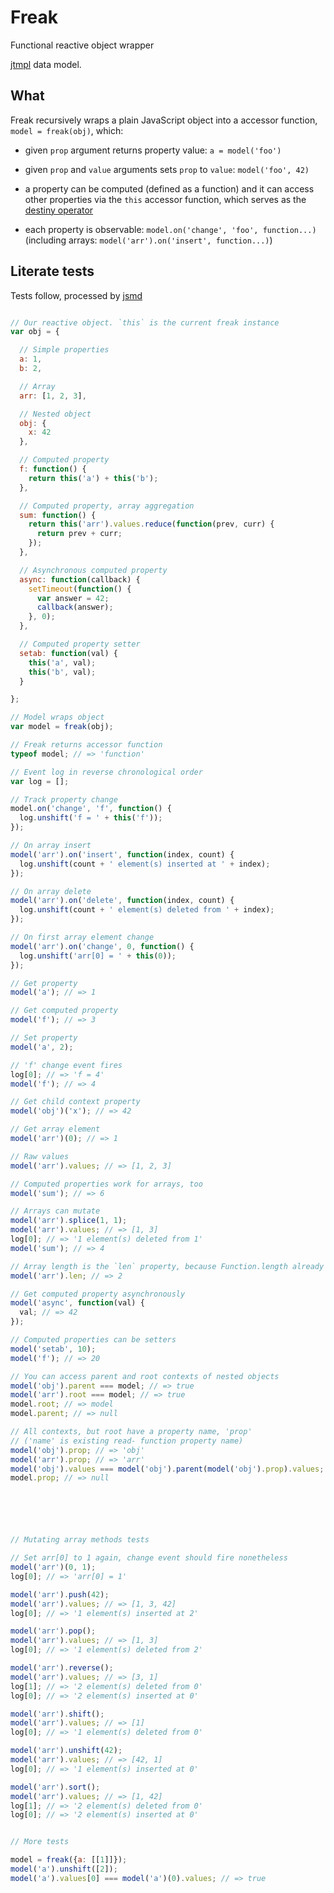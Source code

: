 Freak
=====

Functional reactive object wrapper

[jtmpl](https://github.com/atmin/jtmpl) data model.


What
----

Freak recursively wraps a plain JavaScript object into a accessor function,
`model = freak(obj)`, which:

- given `prop` argument returns property value: `a = model('foo')`

- given `prop` and `value` arguments sets `prop` to `value`:
  `model('foo', 42)`

- a property can be computed (defined as a function) and it can
access other properties via the `this` accessor function, which serves
as the [destiny
operator](http://paulstovell.com/blog/reactive-programming)

- each property is observable: `model.on('change', 'foo', function...)`
(including arrays: `model('arr').on('insert', function...)`)


Literate tests
--------------

Tests follow, processed by [jsmd](https://github.com/vesln/jsmd)

<!-- js
var freak = require('./freak.js');
-->

```js

// Our reactive object. `this` is the current freak instance
var obj = {

  // Simple properties
  a: 1,
  b: 2,

  // Array
  arr: [1, 2, 3],

  // Nested object
  obj: {
    x: 42
  },

  // Computed property
  f: function() {
    return this('a') + this('b');
  },

  // Computed property, array aggregation
  sum: function() {
    return this('arr').values.reduce(function(prev, curr) {
      return prev + curr;
    });
  },

  // Asynchronous computed property
  async: function(callback) {
    setTimeout(function() {
      var answer = 42;
      callback(answer);
    }, 0);
  },

  // Computed property setter
  setab: function(val) {
    this('a', val);
    this('b', val);
  }

};

// Model wraps object
var model = freak(obj);

// Freak returns accessor function
typeof model; // => 'function'

// Event log in reverse chronological order
var log = [];

// Track property change
model.on('change', 'f', function() {
  log.unshift('f = ' + this('f'));
});

// On array insert
model('arr').on('insert', function(index, count) {
  log.unshift(count + ' element(s) inserted at ' + index);
});

// On array delete
model('arr').on('delete', function(index, count) {
  log.unshift(count + ' element(s) deleted from ' + index);
});

// On first array element change
model('arr').on('change', 0, function() {
  log.unshift('arr[0] = ' + this(0));
});

// Get property
model('a'); // => 1

// Get computed property
model('f'); // => 3

// Set property
model('a', 2);

// 'f' change event fires
log[0]; // => 'f = 4'
model('f'); // => 4

// Get child context property
model('obj')('x'); // => 42

// Get array element
model('arr')(0); // => 1

// Raw values
model('arr').values; // => [1, 2, 3]

// Computed properties work for arrays, too
model('sum'); // => 6

// Arrays can mutate
model('arr').splice(1, 1);
model('arr').values; // => [1, 3]
log[0]; // => '1 element(s) deleted from 1'
model('sum'); // => 4

// Array length is the `len` property, because Function.length already exists
model('arr').len; // => 2

// Get computed property asynchronously
model('async', function(val) {
  val; // => 42
});

// Computed properties can be setters
model('setab', 10);
model('f'); // => 20

// You can access parent and root contexts of nested objects
model('obj').parent === model; // => true
model('arr').root === model; // => true
model.root; // => model
model.parent; // => null

// All contexts, but root have a property name, 'prop'
// ('name' is existing read- function property name)
model('obj').prop; // => 'obj'
model('arr').prop; // => 'arr'
model('obj').values === model('obj').parent(model('obj').prop).values; // => true
model.prop; // => null






// Mutating array methods tests

// Set arr[0] to 1 again, change event should fire nonetheless
model('arr')(0, 1);
log[0]; // => 'arr[0] = 1'

model('arr').push(42);
model('arr').values; // => [1, 3, 42]
log[0]; // => '1 element(s) inserted at 2'

model('arr').pop();
model('arr').values; // => [1, 3]
log[0]; // => '1 element(s) deleted from 2'

model('arr').reverse();
model('arr').values; // => [3, 1]
log[1]; // => '2 element(s) deleted from 0'
log[0]; // => '2 element(s) inserted at 0'

model('arr').shift();
model('arr').values; // => [1]
log[0]; // => '1 element(s) deleted from 0'

model('arr').unshift(42);
model('arr').values; // => [42, 1]
log[0]; // => '1 element(s) inserted at 0'

model('arr').sort();
model('arr').values; // => [1, 42]
log[1]; // => '2 element(s) deleted from 0'
log[0]; // => '2 element(s) inserted at 0'


// More tests

model = freak({a: [[1]]});
model('a').unshift([2]);
model('a').values[0] === model('a')(0).values; // => true

```
